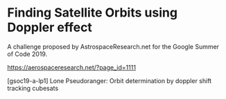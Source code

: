 # Finding Satellite Orbits using Doppler effect

A challenge proposed by AstrospaceResearch.net for the Google Summer of Code 2019.

https://aerospaceresearch.net/?page_id=1111

[gsoc19-a-lp1] Lone Pseudoranger: Orbit determination by doppler shift tracking cubesats

